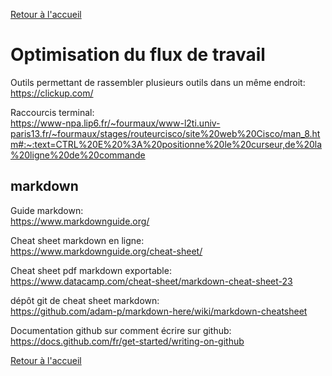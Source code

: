 [Retour à l'accueil](../README.md)
# Optimisation du flux de travail

Outils permettant de rassembler plusieurs outils dans un même endroit:\
https://clickup.com/

Raccourcis terminal: \
https://www-npa.lip6.fr/~fourmaux/www-l2ti.univ-paris13.fr/~fourmaux/stages/routeurcisco/site%20web%20Cisco/man_8.htm#:~:text=CTRL%20E%20%3A%20positionne%20le%20curseur,de%20la%20ligne%20de%20commande

## markdown

Guide markdown: \
https://www.markdownguide.org/

Cheat sheet markdown en ligne: \
https://www.markdownguide.org/cheat-sheet/

Cheat sheet pdf markdown exportable: \
https://www.datacamp.com/cheat-sheet/markdown-cheat-sheet-23

dépôt git de cheat sheet markdown: \
https://github.com/adam-p/markdown-here/wiki/markdown-cheatsheet

Documentation github sur comment écrire sur github: \
https://docs.github.com/fr/get-started/writing-on-github



[Retour à l'accueil](../README.md)
